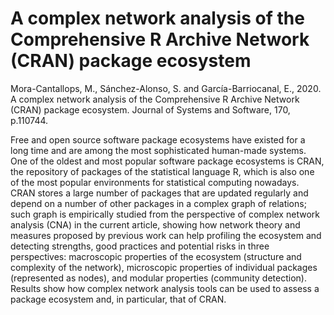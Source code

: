 # A complex network analysis of the Comprehensive R Archive Network (CRAN) package ecosystem

Mora-Cantallops, M., Sánchez-Alonso, S. and García-Barriocanal, E., 2020. A complex network analysis of the Comprehensive R Archive Network (CRAN) package ecosystem. Journal of Systems and Software, 170, p.110744.

Free and open source software package ecosystems have existed for a long time and are among the most sophisticated human-made systems. One of the oldest and most popular software package ecosystems is CRAN, the repository of packages of the statistical language R, which is also one of the most popular environments for statistical computing nowadays. CRAN stores a large number of packages that are updated regularly and depend on a number of other packages in a complex graph of relations; such graph is empirically studied from the perspective of complex network analysis (CNA) in the current article, showing how network theory and measures proposed by previous work can help profiling the ecosystem and detecting strengths, good practices and potential risks in three perspectives: macroscopic properties of the ecosystem (structure and complexity of the network), microscopic properties of individual packages (represented as nodes), and modular properties (community detection). Results show how complex network analysis tools can be used to assess a package ecosystem and, in particular, that of CRAN.
